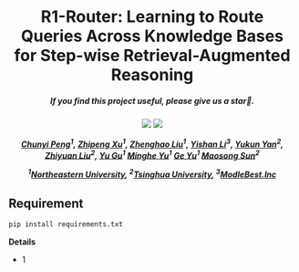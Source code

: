 <div align="center">

<h1> R1-Router: Learning to Route Queries Across Knowledge Bases for Step-wise Retrieval-Augmented Reasoning </h1>

<h5 align="center"> If you find this project useful, please give us a star🌟.

<h5 align="center"> 

<a href='https://arxiv.org/abs/'><img src='https://img.shields.io/badge/Paper-Arxiv-red'></a>
<a href='https://huggingface.co/hmhm1229/R1-Router'><img src='https://img.shields.io/badge/%F0%9F%A4%97%20Hugging%20Face-Models-blue'>

[Chunyi Peng]()<sup>1</sup>,
[Zhipeng Xu]()<sup>1</sup>,
[Zhenghao Liu](https://edwardzh.github.io/)<sup>1</sup>,
[Yishan Li]()<sup>3</sup>,
[Yukun Yan]()<sup>2</sup>,
[Zhiyuan Liu]()<sup>2</sup>,
[Yu Gu]()<sup>1</sup>
[Minghe Yu]()<sup>1</sup>
[Ge Yu]()<sup>1</sup>
[Maosong Sun]()<sup>2</sup>

<sup>1</sup>[Northeastern University](https://www.neu.edu.cn/), <sup>2</sup>[Tsinghua University](https://www.tsinghua.edu.cn/en/), <sup>3</sup>[ModleBest.Inc](https://modelbest.cn/)
</h5>
</div>

## Requirement
```bash
pip install requirements.txt
```
**Details** 
- 1
##
